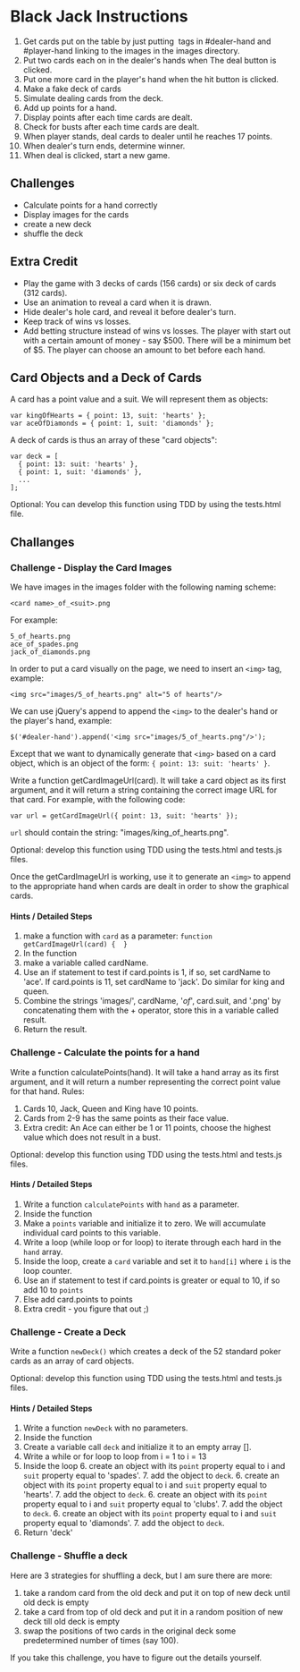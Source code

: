 # Black Jack Instructions

1. Get cards put on the table by just putting <img> tags
in #dealer-hand and #player-hand linking to the images in the images directory.
2. Put two cards each on in the dealer's hands when The deal button is clicked.
3. Put one more card in the player's hand when the hit button is clicked.
4. Make a fake deck of cards
5. Simulate dealing cards from the deck.
6. Add up points for a hand.
7. Display points after each time cards are dealt.
8. Check for busts after each time cards are dealt.
9. When player stands, deal cards to dealer until he reaches 17 points.
10. When dealer's turn ends, determine winner.
11. When deal is clicked, start a new game.

## Challenges

* Calculate points for a hand correctly
* Display images for the cards
* create a new deck
* shuffle the deck

## Extra Credit

* Play the game with 3 decks of cards (156 cards) or six deck of cards (312 cards).
* Use an animation to reveal a card when it is drawn.
* Hide dealer's hole card, and reveal it before dealer's turn.
* Keep track of wins vs losses.
* Add betting structure instead of wins vs losses. The player with start out with a certain amount of money - say $500. There will be a minimum bet of $5. The player can choose an amount to bet before each hand.

## Card Objects and a Deck of Cards

A card has a point value and a suit. We will represent them as objects:

```
var kingOfHearts = { point: 13, suit: 'hearts' };
var aceOfDiamonds = { point: 1, suit: 'diamonds' };
```

A deck of cards is thus an array of these "card objects":

```
var deck = [
  { point: 13: suit: 'hearts' },
  { point: 1, suit: 'diamonds' },
  ...
];
```

Optional: You can develop this function using TDD by using the tests.html file.

## Challanges

### Challenge - Display the Card Images

We have images in the images folder with the following naming scheme:

```
<card name>_of_<suit>.png
```

For example:

```
5_of_hearts.png
ace_of_spades.png
jack_of_diamonds.png
```

In order to put a card visually on the page, we need to insert an `<img>` tag, example:

```
<img src="images/5_of_hearts.png" alt="5 of hearts"/>
```

We can use jQuery's append to append the `<img>` to the dealer's hand or the player's hand, example:

```
$('#dealer-hand').append('<img src="images/5_of_hearts.png"/>');
```

Except that we want to dynamically generate that `<img>` based on a card object, which is an object of the form: `{ point: 13: suit: 'hearts' }`.

Write a function getCardImageUrl(card). It will take a card object as its first argument, and it will return a string containing the correct image URL for that card. For example, with the following code:

```
var url = getCardImageUrl({ point: 13, suit: 'hearts' });
```

`url` should contain the string: "images/king_of_hearts.png".

Optional: develop this function using TDD using the tests.html and tests.js files.

Once the getCardImageUrl is working, use it to generate an `<img>` to append to the appropriate hand when cards are dealt in order to show the graphical cards.

#### Hints / Detailed Steps

1. make a function with `card` as a parameter: `function getCardImageUrl(card) {  }`
2. In the function
  3. make a variable called cardName.
  4. Use an if statement to test if card.points is 1, if so, set cardName to 'ace'. If card.points is 11, set cardName to 'jack'. Do similar for king and queen.
  5. Combine the strings 'images/', cardName, '_of_', card.suit, and '.png' by concatenating them with the + operator, store this in a variable called result.
  6. Return the result.

### Challenge - Calculate the points for a hand

Write a function calculatePoints(hand). It will take a hand array as its first argument, and it will return a number representing the correct point value for that hand. Rules:

1. Cards 10, Jack, Queen and King have 10 points.
2. Cards from 2-9 has the same points as their face value.
3. Extra credit: An Ace can either be 1 or 11 points, choose the highest value which does not result in a bust.

Optional: develop this function using TDD using the tests.html and tests.js files.

#### Hints / Detailed Steps

1. Write a function `calculatePoints` with `hand` as a parameter.
2. Inside the function
  3. Make a `points` variable and initialize it to zero. We will accumulate individual card points to this variable.
  4. Write a loop (while loop or for loop) to iterate through each hard in the `hand` array.
  5. Inside the loop, create a `card` variable and set it to `hand[i]` where `i` is the loop counter.
  6. Use an if statement to test if card.points is greater or equal to 10, if so add 10 to `points`
  7. Else add card.points to points
  8. Extra credit - you figure that out ;)

### Challenge - Create a Deck

Write a function `newDeck()` which creates a deck of the 52 standard poker cards as an array of card objects.

Optional: develop this function using TDD using the tests.html and tests.js files.

#### Hints / Detailed Steps

1. Write a function `newDeck` with no parameters.
2. Inside the function
  3. Create a variable call `deck` and initialize it to an empty array [].
  3. Write a while or for loop to loop from i = 1 to i = 13
  4. Inside the loop
    6. create an object with its `point` property equal to i and `suit` property equal to 'spades'.
    7. add the object to `deck`.
    6. create an object with its `point` property equal to i and `suit` property equal to 'hearts'.
    7. add the object to `deck`.
    6. create an object with its `point` property equal to i and `suit` property equal to 'clubs'.
    7. add the object to `deck`.
    6. create an object with its `point` property equal to i and `suit` property equal to 'diamonds'.
    7. add the object to `deck`.
  8. Return 'deck'

### Challenge - Shuffle a deck

Here are 3 strategies for shuffling a deck, but I am sure there are more:

1. take a random card from the old deck and put it on top of new deck until old deck is empty
2. take a card from top of old deck and put it in a random position of new deck till old deck is empty
3. swap the positions of two cards in the original deck some predetermined number of times (say 100).

If you take this challenge, you have to figure out the details yourself.
